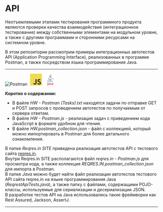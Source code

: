 # API
Неотъемлемыми этапами тестирования программного продукта являются проверки качества взаимодействия (интеграционное тестирование) между собственными элементами на модульном уровне, а также с другими программами и сторонними ресурсами на системном уровне.

В этом репозитории рассмотрим примеры интеграционных автотестов API (Application Programming Interface), реализованных в программе Postman, а также посредством языка программирования Java.

---

<div>
  <img src="https://github.com/btd1337/urutau-icons/blob/master/apps/48/postman.svg" title="Postman" alt="Postman" width="40" height="40"/>&nbsp;
  <img src="https://github.com/devicons/devicon/blob/master/icons/javascript/javascript-original.svg" title="JavaScript" alt="JavaScript" width="40" height="40"/>&nbsp;
  <img src="https://github.com/devicons/devicon/blob/master/icons/java/java-original-wordmark.svg" title="Java" alt="Java" width="40" height="40"/>&nbsp;
</div>

__Коротко о содержании:__
- В файле _HW - Postman (Tasks).txt_ находятся задачи по отправке GET и POST запросов с проведением автотестов по получаемым от сервера ответам.   
- В файле _HW - Postman.js_ - реализация задач с приведением кода JavaScript в формате удобном для чтения.   
- В файле _HW.postman_collection.json_ - файл с коллекцией, который можно импортировать в Postman для более детального ознакомления.   

В папке _Reqres.in SITE_ приведена реализация автотестов API с тестового сайта [reqres.in](https://reqres.in/).   
Внутри Reqres.in SITE располагаются файл _reqres.in - Postman.js_ для просмотра кода, а также коллекция _REQRES.IN.postman_collection.json_ для импорта в Postman.   
В папке _Java_ можно будет найти файл реализации автотестов тестового API сайта reqres.in на языке программирования Java (_ReqrestApiTests.java_), а также папку с файлами, содержащими POJO-классы, используемые для сериализации и десериализации JSON.  
В разработке тестов API на Java использовались такие фреймворки как Rest Assured, Jackson, AssertJ.

---
